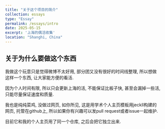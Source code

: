 ```yaml
---
title: "关于这个项目的简介"
collection: essays
type: "Essay"
permalink: /essays/intro
date: 2025-05-15
excerpt: '上海的偶活收集'
location: "Shanghi, China"
---
```


## 关于为什么要做这个东西

我做这个玩意只是觉得微博不太好用, 部分团又没有很好的时间线整理, 所以想做这样一个东西, 让大家能方便的看活.

因为个人时间有限, 所以只会更新上海的活, 不能保证比板子快, 甚至会漏掉一些活, 只能尽量保证速度和质量.

我也是纯纯菜鸡, 没做过网页, 如你所见, 这是用学术个人主页模板用jeckll构建的网页, 托管在github上, 
所以如果你有兴趣可以发pull request或者issue一起维护.

目前它和我的个人主页用了同一个仓库, 之后会把它独立出来.